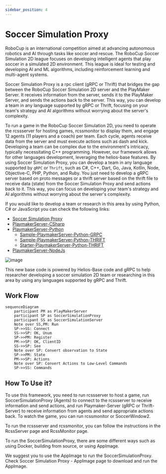 ```yaml
---
sidebar_position: 4
---
```


# Soccer Simulation Proxy

RoboCup is an international competition aimed at advancing autonomous robotics and AI through tasks like soccer and rescue. The RoboCup Soccer Simulation 2D league focuses on developing intelligent agents that play soccer in a simulated 2D environment. This league is ideal for testing and developing AI and ML algorithms, including reinforcement learning and multi-agent systems.

Soccer Simulation Proxy is a rpc client (gRPC or Thrift) that bridges the gap between the RoboCup Soccer Simulation 2D server and the PlayMaker Server. It receives information from the server, sends it to the PlayMaker Server, and sends the actions back to the server. This way, you can develop a team in any language supported by gRPC or Thrift, focusing on your team's strategy and AI algorithms without worrying about the server's complexity.

To run a game in the RoboCup Soccer Simulation 2D, you need to operate the rcssserver for hosting games, rcssmonitor to display them, and engage 12 agents (11 players and a coach) per team. Each cycle, agents receive data from the server and must execute actions such as dash and kick. Developing a team can be complex due to the environment's intricacy, typically necessitating C++ programming. However, our framework allows for other languages development, leveraging the helios-base features. By using Soccer Simulation Proxy, you can develop a team in any language supported by `gRPC` or `Thrift`, such as C#, C++, Dart, Go, Java, Kotlin, Node, Objective-C, PHP, Python, and Ruby. You just need to develop a gRPC server based on proto messages or a thrift server based on the thrift file to receive data (state) from the Soccer Simulation Proxy and send actions back to it. This way, you can focus on developing your team's strategy and AI algorithms without worrying about the server's complexity.

If you would like to develop a team or research in this area by using Python, C# or JavaScript you can check the following links:

- [Soccer Simulation Proxy](https://github.com/CLSFramework/soccer-simulation-proxy)
- [PlaymakerServer-CSharp](https://github.com/CLSFramework/playmaker-server-csharp)
- [PlaymakerServer-Python](https://github.com/CLSFramework/playmaker-server-python)
  - [Sample-PlaymakerServer-Python-GRPC](https://github.com/CLSFramework/sample-playmaker-server-python-grpc)
  - [Sample-PlaymakerServer-Python-THRIFT](https://github.com/CLSFramework/sample-playmaker-server-python-thrift)
  - [Starter-PlaymakerServer-Python-THRIFT](https://github.com/CLSFramework/starter-playmaker-server-python-thrift)
- [PlaymakerServer-NodeJs](https://github.com/CLSFramework/playmaker-server-nodejs)

![image](https://github.com/Cross-Language-Soccer-Framework/cross-language-soccer-framework/assets/25696836/d152797b-53f0-490f-a8dd-b8c0ef667317)


This new base code is powered by Helios-Base code and gRPC to help researcher developing a soccer simulation 2D team or researching in this area by using any languages supported by gRPC and Thrift.

## Work Flow

```mermaid
sequenceDiagram
    participant PM as PlayMakerServer
    participant SP as SoccerSimulationProxy
    participant SS as SoccerSimulationServer
    Note over SS,PM: Run
    SP->>SS: Connect
    SS->>SP: OK, Unum
    SP->>PM: Register
    PM->>SP: OK, ClientID
    SS->>SP: See
    Note over SP: Convert observation to State
    SP->>PM: State
    PM->>SP: Actions
    Note over SP: Convert Actions to Low-Level Commands
    SP->>SS: Commands
```

## How To Use it?

To use this framework, you need to run rcssserver to host a game, run SoccerSimulationProxy (Agents) to connect to the rcssserver to receive information and send actions, and run Playmaker-Server (gRPC or Thrift-Server) to receive information from agents and send appropriate actions back. To watch the game, you can run rcssmonitor or SoccerWindow2.

To run the rcssserver and rcssmonitor, you can follow the instructions in the RcssServer page and RcssMonitor page.

To run the SoccerSimulationProxy, there are some different ways such as using Docker, building from source, or using AppImage.

We suggest you to use the AppImage to run the SoccerSimulationProxy. Check Soccer Simulation Proxy - AppImage page to download and run the AppImage.
